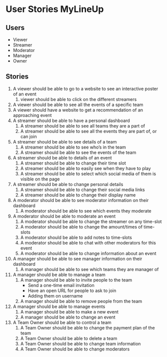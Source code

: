 # User Stories MyLineUp

## Users

- Viewer
- Streamer
- Moderator
- Manager
- Owner

## Stories

1. A viewer should be able to go to a website to see an interactive poster of an event
   1. viewer should be able to click on the different streamers
2. A viewer should be able to see all the events of a specific team
3. A viewer should have a website to get a recommendation of an approaching event
4. A streamer should be able to have a personal dashboard
   1. A streamer should be able to see all teams they are a part of
   2. A streamer should be able to see all the events they are part of, or can join
5. A streamer should be able to see details of a team
   1. A streamer should be able to see who’s in the team
   2. A streamer should be able to see the events of the team
6. A streamer should be able to details of an event
   1. A streamer should be able to change their time slot
   2. A streamer should be able to easily see when they have to play
   3. A streamer should be able to select which social media of them is visible on the page
7. A streamer should be able to change personal details
   1. A streamer should be able to change their social media links
   2. A streamer should be able to change their display name
8. A moderator should be able to see moderator information on their dashboard
   1. A moderator should be able to see which events they moderate
9. A moderator should be able to moderate an event
   1. A moderator should be able to change the streamer on any time-slot
   2. A moderator should be able to change the amount/times of time-slots
   3. A moderator should be able to add notes to time-slots
   4. A moderator should be able to chat with other moderators for this event
   5. A moderator should be able to change information about an event
10. A manager should be able to see manager information on their dashboard
    1. A manager should be able to see which teams they are manager of
11. A manager should be able to manage a team
    1. A manager should be able to invite people to the team
       - Send a one-time email invitation
       - Have an open URL for people to ask to join
       - Adding them on username
    2. A manager should be able to remove people from the team
12. A manager should be able to manage events
    1. A manager should be able to make a new event
    2. A manager should be able to change an event
13. A Team Owner should be able to control a team
    1. A Team Owner should be able to change the payment plan of the team
    2. A Team Owner should be able to delete a team
    3. A Team Owner should be able to change team information
    4. A Team Owner should be able to change moderators
